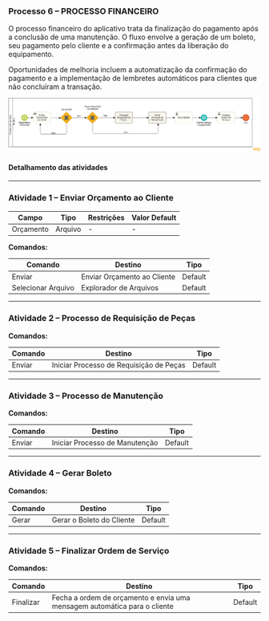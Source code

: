 ### Processo 6 – **PROCESSO FINANCEIRO**

O processo financeiro do aplicativo trata da finalização do pagamento após a conclusão de uma manutenção. O fluxo envolve a geração de um boleto, seu pagamento pelo cliente e a confirmação antes da liberação do equipamento.

Oportunidades de melhoria incluem a automatização da confirmação do pagamento e a implementação de lembretes automáticos para clientes que não concluíram a transação.

![Modelo BPMN do Processo Financeiro](/docs/images/processos/novo/processoFinanceiroBPMN.png "Modelo BPMN do Processo Financeiro.")

#### Detalhamento das atividades

---

### **Atividade 1 – Enviar Orçamento ao Cliente**

| **Campo**   | **Tipo**   | **Restrições**  | **Valor Default** |
|-------------|------------|-----------------|-------------------|
| Orçamento  | Arquivo    | -               | -                 |

**Comandos:**

| **Comando**         | **Destino**                    | **Tipo**   |
|---------------------|--------------------------------|-----------|
| Enviar             | Enviar Orçamento ao Cliente     | Default   |
| Selecionar Arquivo | Explorador de Arquivos         | Default   |

---

### **Atividade 2 – Processo de Requisição de Peças**

**Comandos:**

| **Comando**         | **Destino**                           | **Tipo**   |
|---------------------|--------------------------------------|-----------|
| Enviar             | Iniciar Processo de Requisição de Peças | Default   |

---

### **Atividade 3 – Processo de Manutenção**

**Comandos:**

| **Comando**         | **Destino**                       | **Tipo**   |
|---------------------|-----------------------------------|-----------|
| Enviar             | Iniciar Processo de Manutenção    | Default   |

---

### **Atividade 4 – Gerar Boleto**

**Comandos:**

| **Comando**         | **Destino**                      | **Tipo**   |
|---------------------|----------------------------------|-----------|
| Gerar              | Gerar o Boleto do Cliente        | Default   |

---

### **Atividade 5 – Finalizar Ordem de Serviço**

**Comandos:**

| **Comando**         | **Destino**                                              | **Tipo**   |
|---------------------|---------------------------------------------------------|-----------|
| Finalizar          | Fecha a ordem de orçamento e envia uma mensagem automática para o cliente | Default   |
